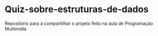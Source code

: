 # Quiz-sobre-estruturas-de-dados
Repositório para a compartilhar o projeto feito na aula de Programação Multimidia
